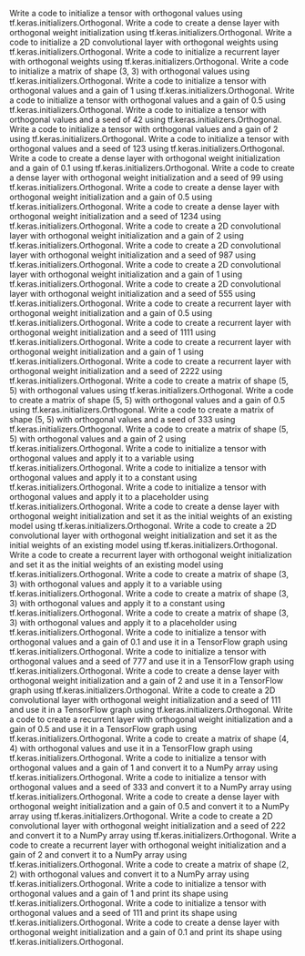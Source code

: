 Write a code to initialize a tensor with orthogonal values using tf.keras.initializers.Orthogonal.
Write a code to create a dense layer with orthogonal weight initialization using tf.keras.initializers.Orthogonal.
Write a code to initialize a 2D convolutional layer with orthogonal weights using tf.keras.initializers.Orthogonal.
Write a code to initialize a recurrent layer with orthogonal weights using tf.keras.initializers.Orthogonal.
Write a code to initialize a matrix of shape (3, 3) with orthogonal values using tf.keras.initializers.Orthogonal.
Write a code to initialize a tensor with orthogonal values and a gain of 1 using tf.keras.initializers.Orthogonal.
Write a code to initialize a tensor with orthogonal values and a gain of 0.5 using tf.keras.initializers.Orthogonal.
Write a code to initialize a tensor with orthogonal values and a seed of 42 using tf.keras.initializers.Orthogonal.
Write a code to initialize a tensor with orthogonal values and a gain of 2 using tf.keras.initializers.Orthogonal.
Write a code to initialize a tensor with orthogonal values and a seed of 123 using tf.keras.initializers.Orthogonal.
Write a code to create a dense layer with orthogonal weight initialization and a gain of 0.1 using tf.keras.initializers.Orthogonal.
Write a code to create a dense layer with orthogonal weight initialization and a seed of 99 using tf.keras.initializers.Orthogonal.
Write a code to create a dense layer with orthogonal weight initialization and a gain of 0.5 using tf.keras.initializers.Orthogonal.
Write a code to create a dense layer with orthogonal weight initialization and a seed of 1234 using tf.keras.initializers.Orthogonal.
Write a code to create a 2D convolutional layer with orthogonal weight initialization and a gain of 2 using tf.keras.initializers.Orthogonal.
Write a code to create a 2D convolutional layer with orthogonal weight initialization and a seed of 987 using tf.keras.initializers.Orthogonal.
Write a code to create a 2D convolutional layer with orthogonal weight initialization and a gain of 1 using tf.keras.initializers.Orthogonal.
Write a code to create a 2D convolutional layer with orthogonal weight initialization and a seed of 555 using tf.keras.initializers.Orthogonal.
Write a code to create a recurrent layer with orthogonal weight initialization and a gain of 0.5 using tf.keras.initializers.Orthogonal.
Write a code to create a recurrent layer with orthogonal weight initialization and a seed of 1111 using tf.keras.initializers.Orthogonal.
Write a code to create a recurrent layer with orthogonal weight initialization and a gain of 1 using tf.keras.initializers.Orthogonal.
Write a code to create a recurrent layer with orthogonal weight initialization and a seed of 2222 using tf.keras.initializers.Orthogonal.
Write a code to create a matrix of shape (5, 5) with orthogonal values using tf.keras.initializers.Orthogonal.
Write a code to create a matrix of shape (5, 5) with orthogonal values and a gain of 0.5 using tf.keras.initializers.Orthogonal.
Write a code to create a matrix of shape (5, 5) with orthogonal values and a seed of 333 using tf.keras.initializers.Orthogonal.
Write a code to create a matrix of shape (5, 5) with orthogonal values and a gain of 2 using tf.keras.initializers.Orthogonal.
Write a code to initialize a tensor with orthogonal values and apply it to a variable using tf.keras.initializers.Orthogonal.
Write a code to initialize a tensor with orthogonal values and apply it to a constant using tf.keras.initializers.Orthogonal.
Write a code to initialize a tensor with orthogonal values and apply it to a placeholder using tf.keras.initializers.Orthogonal.
Write a code to create a dense layer with orthogonal weight initialization and set it as the initial weights of an existing model using tf.keras.initializers.Orthogonal.
Write a code to create a 2D convolutional layer with orthogonal weight initialization and set it as the initial weights of an existing model using tf.keras.initializers.Orthogonal.
Write a code to create a recurrent layer with orthogonal weight initialization and set it as the initial weights of an existing model using tf.keras.initializers.Orthogonal.
Write a code to create a matrix of shape (3, 3) with orthogonal values and apply it to a variable using tf.keras.initializers.Orthogonal.
Write a code to create a matrix of shape (3, 3) with orthogonal values and apply it to a constant using tf.keras.initializers.Orthogonal.
Write a code to create a matrix of shape (3, 3) with orthogonal values and apply it to a placeholder using tf.keras.initializers.Orthogonal.
Write a code to initialize a tensor with orthogonal values and a gain of 0.1 and use it in a TensorFlow graph using tf.keras.initializers.Orthogonal.
Write a code to initialize a tensor with orthogonal values and a seed of 777 and use it in a TensorFlow graph using tf.keras.initializers.Orthogonal.
Write a code to create a dense layer with orthogonal weight initialization and a gain of 2 and use it in a TensorFlow graph using tf.keras.initializers.Orthogonal.
Write a code to create a 2D convolutional layer with orthogonal weight initialization and a seed of 111 and use it in a TensorFlow graph using tf.keras.initializers.Orthogonal.
Write a code to create a recurrent layer with orthogonal weight initialization and a gain of 0.5 and use it in a TensorFlow graph using tf.keras.initializers.Orthogonal.
Write a code to create a matrix of shape (4, 4) with orthogonal values and use it in a TensorFlow graph using tf.keras.initializers.Orthogonal.
Write a code to initialize a tensor with orthogonal values and a gain of 1 and convert it to a NumPy array using tf.keras.initializers.Orthogonal.
Write a code to initialize a tensor with orthogonal values and a seed of 333 and convert it to a NumPy array using tf.keras.initializers.Orthogonal.
Write a code to create a dense layer with orthogonal weight initialization and a gain of 0.5 and convert it to a NumPy array using tf.keras.initializers.Orthogonal.
Write a code to create a 2D convolutional layer with orthogonal weight initialization and a seed of 222 and convert it to a NumPy array using tf.keras.initializers.Orthogonal.
Write a code to create a recurrent layer with orthogonal weight initialization and a gain of 2 and convert it to a NumPy array using tf.keras.initializers.Orthogonal.
Write a code to create a matrix of shape (2, 2) with orthogonal values and convert it to a NumPy array using tf.keras.initializers.Orthogonal.
Write a code to initialize a tensor with orthogonal values and a gain of 1 and print its shape using tf.keras.initializers.Orthogonal.
Write a code to initialize a tensor with orthogonal values and a seed of 111 and print its shape using tf.keras.initializers.Orthogonal.
Write a code to create a dense layer with orthogonal weight initialization and a gain of 0.1 and print its shape using tf.keras.initializers.Orthogonal.
